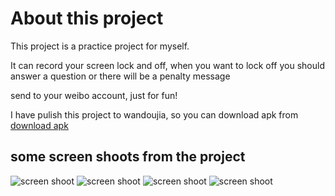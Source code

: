 # About this project

This project is a practice project for myself.

It can record your screen lock and off, when you want to lock off you should answer a question or there will be a penalty message

send to your weibo account, just for fun!

I have pulish this project to wandoujia, so you can download apk from
[download apk](http://www.wandoujia.com/apps/com.u3.dontdistraction)

## some screen shoots from the project

![screen shoot](http://img.wdjimg.com/mms/screenshot/9/52/24299cc42dfadafd73db219cff077529_320_569.jpeg)
![screen shoot](http://img.wdjimg.com/mms/screenshot/9/31/bf87514eddf48b18553cb5e426575319_320_569.jpeg)
![screen shoot](http://img.wdjimg.com/mms/screenshot/4/d6/ed32a926729f1d852c9262f121259d64_320_569.jpeg)
![screen shoot](http://img.wdjimg.com/mms/screenshot/a/64/a28c611fdb92745f886934f813f8864a_320_569.jpeg)
